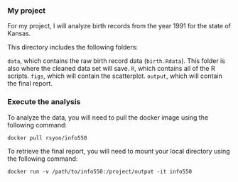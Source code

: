 ### My project

For my project, I will analyze birth records from the year 1991 for the state of Kansas.

This directory includes the following folders:

`data`, which contains the raw birth record data (`birth.Rdata`). This folder is also where the cleaned data set will save.
`R`, which contains all of the R scripts.
`figs`, which will contain the scatterplot.
`output`, which will contain the final report.

### Execute the analysis

To analyze the data, you will need to pull the docker image using the following command:

`docker pull rsyoo/info550`

To retrieve the final report, you will need to mount your local directory using the following command:

`docker run -v /path/to/info550:/project/output -it info550`
